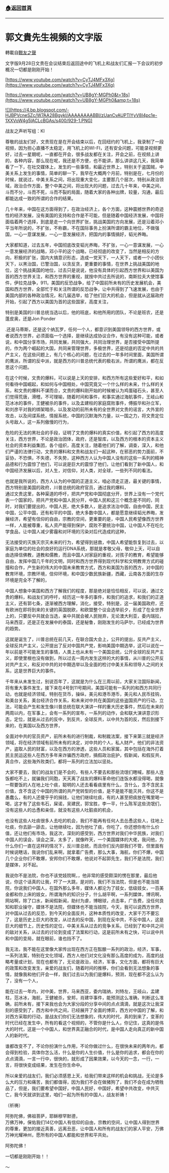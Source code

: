 ###  [:house:返回首頁](https://github.com/ourhimalayas/txt)
---
# 郭文貴先生視頻的文字版
轉載自[戰友之聲](http://littleantvoice.blogspot.com)

文字版9月28日文贵在会议结束后返回途中的飞机上和战友们汇报一下会议的初步概况一切都是刚刚开始！


[https://www.youtube.com/watch?v=CyTJ4MFx3Xg](https://www.youtube.com/watch?v=CyTJ4MFx3Xg)


[https://www.youtube.com/watch?v=UB8gY-MGPh0&t=18s](https://www.youtube.com/watch?v=UB8gY-MGPh0&amp;t=18s)




[!\[\](https://4.bp.blogspot.com/-HJBPVcneSZc/W7AA28BgykI/AAAAAAAABBI/zUanCvAUPTIYyV8I4pc1e-1XXVoW4g5lACLcBGAs/s400/929-1.PNG)](https://4.bp.blogspot.com/-HJBPVcneSZc/W7AA28BgykI/AAAAAAAABBI/zUanCvAUPTIYyV8I4pc1e-1XXVoW4g5lACLcBGAs/s1600/929-1.PNG)



战友之声听写组：KI


尊敬的战友们好，文贵现在是在开会结束以后，在回纽约的飞机上，我录制了一段视频，因为担心直播不太稳定，用飞机上的WI-FI，还有安全问题，可能录视频更好，过去一星期呢，一直都在开会，很多战友都在关注，开会之前，在视频上讲的，各种内容，那么现在呢，我还是不方便，也不能讲，那么讲讲这几天，我简单看了一下，在社交媒体上，发生的一些事情，和最近世界上，特别关于盗国贼，中美关系上发生的事情，简单的聊一下，我早在大概两个月前，特别是在，七月份的时候，就说过，中美关系之间，将出现重大变化，主要那几个层次，特别从政治领域，政治合作方面，整个中美之间，将出现大的问题，过去几十年来，中美之间，斗而不分，斗而不死，斗而不裂的局面，随着大家的各种出牌，较量，沟通，最后都能达成一致的所谓的合作的结果。


几十年来，中国在这方面得到了，在政治经济上，各个方面，这种震撼世界的奇迹性的经济发展，没有美国的支持和合作是不可能，但是随着中国经济发展，中国将面临着两个选择，到底是走一个向世界扩张，挑战美国的方向发展，还是沿着邓小平当年所说的，不扩张，不称霸，不在国际事务上扮演所谓的霸主地位，不做强国，一心一意谋发展，一心一意发展经济，把国内的事情搞好，韬光养晦。


大家都知道，过去五年，中国彻底改变韬光养晦，不扩张，一心一意谋发展，一心一意发展经济的战略，邓小平的这个战略，已经彻底的改变了，当然是相反的方向，积极的扩张，国内大搞意识形态，造成一党天下，一人天下，或者一个小团伙天下，以黑治国，已警治国，以贪反贪，更重要的事情，在世界上挑战美国的地位，这个挑战美国的地位，过去只是说说，他没有具体的引起西方世界和以美国为首的西方世界关注，和西方世界的重视，就按中共过去所说的，南斯拉夫大使馆事件，伊拉克战争，911，美国的反恐战争，给了中国前所未有的历史发展机会，美国和西方世界，全部忙于和关注所谓的反恐战争，让中共得到了飞速发展，也由于美国内部的各种政治情况，和几届选举，给了他们巨大的机会，但是就从这届政府开始，引起了西方以美国为首的这些国家，高度关注，


特别是美国的川普总统当选以后，他的班底，和他所用的团队，不论是班农，还是蓬皮奥，还是Jon Ponder


.还是马蒂斯，还是这个纳瓦罗，任何一个人，都意识到美国领导的西方世界，或者说西方世界，必须面临一个选择，是继续达成协议合作，有没有这种可能，或者说，和中国分享市场，共同发展，共同强大，共同治理世界，是否接受中国所提的，作为两个崛起的大国，共同来管理世界，多极世界，还是彻底的否定中共的共产主义，在这些问题上，有几个核心的问题，在过去的一年多时间里面，美国所谓的鹰派，所谓的反中派，就是西方的川普总统代表的极右派，所谓的鹰派，都在反思这个问题。


在这个时候，文贵的爆料，可以说是上天的安排，和西方所有这些爱好和平，和如何看待中国崛起，和如何与中国相处，中国究竟又一个什么样的未来，什么样的关系，和文贵的爆料不谋而合，文贵的爆料刚开始的时候被认为鸡蛋碰石头，甚至人们觉得荒唐，滑稽，不可理喻，随着时间和事件，和事实通过海航事件，王岐山和范冰冰的事件，王健被杀的事件，以及孟建柱的家庭腐败事件，傅振华和孙立军，和刘彦平对我的绑架暗杀，以及发动的前所未有的全世界对文贵的谣言，大外宣的攻击，以及间谍系统，情报系统，中国的沉默海外力量，以一国之力，将文贵定位头号敌人，这一系列傲慢的行为，


危险的无法的黑社会的手段，证明了文贵的爆料的真实价值，和引起了西方的高度关注，西方世界，不论是政治团体，政府，还是智库，以及西方的根本的资本主义社会的资本利益集团，各个组织，高度关注，随着他们的了解，调查，深入，和他们严谨的法律行动，文贵的爆料和文贵和战友们一起这种，在邪恶的势力面前，不妥协，不恐惧，不失德，不失势，这种西方人认为中国人没有的这些一系列的精神品德和行为震惊了他们，可以说是巨大的震惊了他们，让他们看到了新中国人，和中国经济发展以后，对人生，对信仰，对人类，对全球，一些列不同的看法。


也就是我所说的，西方人认为的中国的正道主义，咱必须走正道，最关键的事情，西方特别是美国的政府，川普总统的政府官员，通过我的爆料，<br>通过文贵这里，各种渠道的呼吁，把共产党和中国彻底分开，世界上没有一个党代表一个国家的，把共产党和中国人民分开，中国人民和这三个概念是不同的，同时，对我们要提出的，中国人民，绝大多数人，是追求法治中国，自由中国，民主中国，公平中国，还有和平的中国，绝大多数中国人，都是愿意继续韬光养晦，发展经济，希望有信仰的自由，宗教的空间，更重要的是，中国人民希望像西方世界一样，人能被尊重，私人资产能得到保护，腐败不要统治中国，让中国人不在吃化学食品，让中国人减少雾霾和对环境的污染对后代造成的这种，


无法接受的灭族灭宗灭未来的行为，希望得到拯救，中国人希望能恢复到过去，以家庭为单位的社会的良好的运行DNA系统，那就是孝敬父母，敬仰上天，可以自由选择信佛教，道教和儒教，而且中国人对家庭的重视，对孩子的教育，希望能够自由，发挥中国几千年的文明，同时和西方世界得到现代科学和文明教育方式的碰撞和合作，产生新的伟大的中国未来教育方式，西方和美国为首的西方，对中国的教育环境，宗教环境，信仰环境，和中国少数民族新疆，西藏，云南各方面的生存环境是完全不了解的，


中国人想象中美国和西方了解我们的程度，那是绝对是恰恰相反，可以说，通过文贵的爆料，和战友们的呼吁，经历这一年多的事件，和我们的追求，和我们的正道主义，还有郭七条，逐渐被西方理解，消化，接受，特别是，这一届美国政府，还有欧洲在即将到来的关键的英国脱欧，和欧盟整个议会选举前夕，形成了在全世界上的，只要反中共就会当选，亲中共就会被人民抛弃，无论澳大利亚，委内瑞拉，马来西亚，还是正在发展中的泰国，还是秘鲁，刚刚发生的马萨尔，已经成为世界的趋势。


这就是诞生了，川普总统在前几天，在联合国大会上，公开的提出，反共产主义，全球反共产主义，公开提出了反对中国共产党，影响美国中期选举，这可以说在一年以前是不可能发生的事情，人类上也从未有一个美国总统，公开全球的反共产主义，即使里根也没有做到，所以过去一周内发生这样的大的事情，从川普的公开反对共产主义，和反对中共的对中期选举以及全面的检讨中美关系和领导人之间的关系，这是世界巨大的事件。


千年来从未发生过，别说百年了，这就是为什么在三周以前，大家关注国际新闻，将有重大事件发生，接下来在4号到11号期间，美国可能有一系列的和西方共同行动，也就是经济领域，特别在货币，操纵，美元和港币港币，美元和人民币挂钩，和美台关系，美台经济合作关系，和未来对中共在美国的这些盗国资产的行动，立法，可能会产生和发生像川普总统在联大演讲一样的重大历史事件，然后在未来的两周以内，在军事上，会有一系列的宣布，一系列的动作，会和联大演讲意识形态，定位，就是从过去的反中，到反共，全球反共，以中共为首的反，然后到接下来的，在美国以及西方世界，


全面对中共的官员资产，前所未有的进行制裁，和制裁法案，接下来第三就是经济领域，将在经济领域有前所未有的决定，对中共的个人，私人财产，他们的非法资产，盗取人民的财富，以及在西方的渗透，这些人员和家属，其中包括在海外打着民主民运这些人在西方多年来诈骗西方政府，搞假政治庇护，假新闻，和假反共，真合作，这些海外败类们，都将一系列的立法加以惩处。


大家不要去，我们的战友们是不会的，有些人不要去和那些流氓们瞎喊，那些人连饭都吃不上，就骗我们同胞，天天离了战友的爆料革命他们连饭水都没得喝，就像一帮要饭的人在地上吐个痰，聪明的人还去看看痰里有什么，含什么，含不含民主价值，含不含这个中国的所谓的共产党转型的价值，是不是能不能灭共，你这不是愚蠢么，有的人还傻乎乎的捐钱，让他们继续吐痰，有的人甚至把痰放在嘴里喝一喝，这才有了这些韦石，屎诺，吴建民，郭宝胜，李一平，什么陈军这些流氓们，没有这些人的怂恿和亲信，就没有这些人吐脏痰的机会，


也没有这些人吐痰很多人去吃的机会，我们不能再有任何人去怂恿这些人，往地上吐痰，你去舔一舔去，让他继续吐，因为他吐了痰，你吃了，你还想你有什么价值，还让他们有市场，我这次，深刻的感受到，西方世界对我们中华民族，对我们中国人的误会，误会之深，太多了，就像昨天，一个美国媒体的大佬，我问他，为什么你们一直在这样的情况下，反川普总统，而且你们反内部我们不管，但里面有时候说瞎话，我说你们乱来啊，就拿着广告费，那么大事，海航，你们不爆，中国几个企业你们不敢爆，安邦你们不敢爆，他说对不起郭先生，我们不是法院，我们是媒体，对不起。


我说你不是法院，你也不该党妓院啊，，他非常的感受颇深的愣在那里，最后他说，你这个话真的让我，吓了一大跳，是对的，我们不当法院，但是也不能当妓院，你说我们中国人，在国外那么多年，媒体人都沦为了妓女，低级妓女，一百美金都和你上床的妓女，所谓海外的知识分子，什么胡平啊，一系列媒体，博讯啊，网站啊，除了口水，新闻假新闻，助纣为虐，博眼球，点击率，广告费，没任何良知和职业操守，媒体不是法院，但媒体也不能当妓院，今天，我可以说西方世界，对中国从过去的反恐，到今天的全面反共，这种本质性的改变，大家千万不要忘了，这是历史上巨大的改变，从过去的反中国，到现在反中共，不反中国人，这是巨大的细节上，历史性的定位，中美关系从过去的竞争关系，已经到了和中共之间的敌对关系，从过去的讨论到变成了法案和行动，这是前所未有之快，可以说中共和中国的变局，就在眼前，谁也挡不了。


我无法，我不能在这里像大家传出现在西方正在酝酿一系列的政治，经济，军事，一系列法案，特别在文化领域，西方人他们对文化没有那么高度的成为，高度的战略考量或计划，现在也都有了，无论是政治，经济，军事，文化方面，都将有巨大的政策和改变发生，亲爱的战友们，随着时间的推移，你们会看到无法想象的事情，就像我和他们开会一样，我们过去以为我们是爆料，预测，现在都不这么认为了，没有一个人，


能在过去一年内，对中美，世界，马来西亚，委内瑞纳，刘特左，王岐山，孟建柱，范冰冰，海航，王健被杀，安邦，肖建华事件，能预测这么准确，判断这么准确，前所未有，接下来我也会为大家分段的分享中间的点点滴滴，就是这次让我深刻的感受到了，西方和中共之间，已经展开了全面的博弈，西方对中国的了解，和对西方采取的行动，是战友们你们无法想象的，伟大的时代，真的到来了，变革的时代已经在发生中，所有的看这个视频的，不管你是什么人，你记住，这真的是伟大的时代，这是一个中国人，和世界真正融合的时代，是中国人走向真正的新中国人的新时代。


谁都改变不了，不论你扮演什么作用，不论你做过什么，在很快未来的两年内，都会得到检验，具体你怎么活，什么是你的人生价值，什么是你的追求，都会在你的点点滴滴，一言一行中，很快的，就形成了因果效果，以今天的一念，一行，一言，将很快变成结果，发生在你生命中。


所以亲爱的战友们，我们必须感恩上天，给我们带来这样的机会和挑战，无论是多么大的压力和痛苦，我们都值得，因为我们不会在做猪狗了，我们不会在成为牺牲品了，但是，我们要希望中国好，中国人民好，中国好，希望中共改变，中共灭亡，我今天就讲到这里，咱们一起为所有的中国人，战友祈祷！


（祈祷）


阿弥陀佛，佛祖菩萨，耶稣穆罕默德，<br>万佛万神，保佑我们14亿中国人有信仰的自由，宗教的空间，让中国人得到世界的尊重，更加的接近真善，远离丑恶，让中国人和所有的战友们的家人平安，万佛万神光耀神州，愿所有的中国人都能和世界和平共处。


阿弥陀佛！


一切都是刚刚开始！！


～